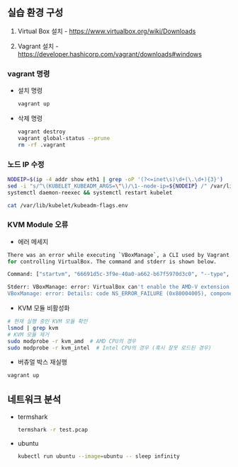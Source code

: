 ## 실습 환경 구성

1. Virtual Box 설치 - https://www.virtualbox.org/wiki/Downloads

2. Vagrant 설치 - https://developer.hashicorp.com/vagrant/downloads#windows

### vagrant 명령

- 설치 명령

  ```bash
  vagrant up
  ```

- 삭제 명령

  ```bash
  vagrant destroy
  vagrant global-status --prune
  rm -rf .vagrant
  ```

### 노드 IP 수정

```bash
NODEIP=$(ip -4 addr show eth1 | grep -oP '(?<=inet\s)\d+(\.\d+){3}')
sed -i "s/^\(KUBELET_KUBEADM_ARGS=\"\)/\1--node-ip=${NODEIP} /" /var/lib/kubelet/kubeadm-flags.env
systemctl daemon-reexec && systemctl restart kubelet

cat /var/lib/kubelet/kubeadm-flags.env
```

### KVM Module 오류 

- 에러 메세지 

```bash
There was an error while executing `VBoxManage`, a CLI used by Vagrant
for controlling VirtualBox. The command and stderr is shown below.

Command: ["startvm", "66691d5c-3f9e-40a0-a662-b67f5970d3c0", "--type", "headless"]

Stderr: VBoxManage: error: VirtualBox can't enable the AMD-V extension. Please disable the KVM kernel extension, recompile your kernel and reboot (VERR_SVM_IN_USE)
VBoxManage: error: Details: code NS_ERROR_FAILURE (0x80004005), component ConsoleWrap, interface IConsole
```

- KVM 모듈 비활성화

```bash
# 현재 실행 중인 KVM 모듈 확인
lsmod | grep kvm
# KVM 모듈 제거
sudo modprobe -r kvm_amd  # AMD CPU의 경우
sudo modprobe -r kvm_intel  # Intel CPU의 경우 (혹시 잘못 로드된 경우)
```

- 버츄얼 박스 재실행

```bash
vagrant up
```

## 네트워크 분석

- termshark 

  ```bash
  termshark -r test.pcap
  ```

- ubuntu 

  ```bash
  kubectl run ubuntu --image=ubuntu -- sleep infinity
  ```